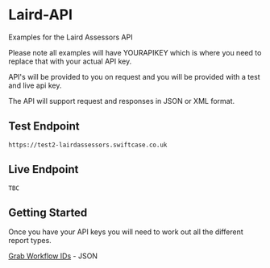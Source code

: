 # Laird-API
Examples for the Laird Assessors API


Please note all examples will have YOURAPIKEY which is where you need to replace that with your actual API key.

API's will be provided to you on request and you will be provided with a test and live api key.

The API will support request and responses in JSON or XML format.


Test Endpoint
----

```
https://test2-lairdassessors.swiftcase.co.uk
```

Live Endpoint
----

```
TBC
```


Getting Started
-------

Once you have your API keys you will need to work out all the different report types.

[Grab Workflow IDs](https://github.com/Laird-Expert/Laird-API/blob/master/workflows/workflow_types_json.md) - JSON
